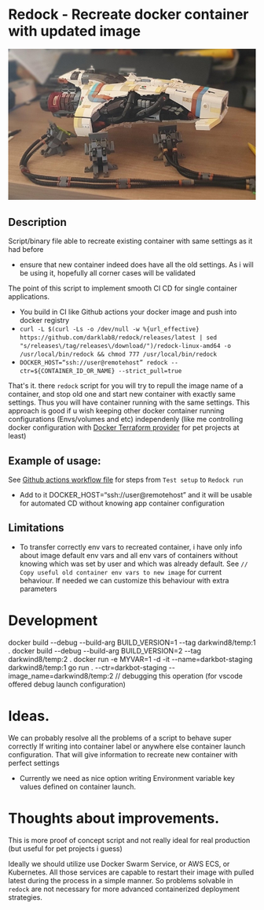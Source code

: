 # Redock - Recreate docker container with updated image

![](assets/logo.jpg)

## Description

Script/binary file able to recreate existing container with same settings as it had before

- ensure that new container indeed does have all the old settings. As i will be using it, hopefully all corner cases will be validated

The point of this script to implement smooth CI CD for single container applications.

- You build in CI like Github actions your docker image and push into docker registry
- `curl -L $(curl -Ls -o /dev/null -w %{url_effective} https://github.com/darklab8/redock/releases/latest | sed "s/releases\/tag/releases\/download/")/redock-linux-amd64 -o /usr/local/bin/redock && chmod 777 /usr/local/bin/redock`
- `DOCKER_HOST=“ssh://user@remotehost” redock --ctr=${CONTAINER_ID_OR_NAME} --strict_pull=true`

That's it. there `redock` script for you will try to repull the image name of a container, and stop old one and start new container with exactly same settings. Thus you will have container running with the same settings. This approach is good if u wish keeping other docker container running configurations (Envs/volumes and etc) independenly (like me controlling docker configuration with [Docker Terraform provider](https://registry.terraform.io/providers/kreuzwerker/docker/latest/docs) for pet projects at least)

## Example of usage:

See [Github actions workflow file](./.github/build.yml) for steps from `Test setup` to `Redock run`
- Add to it DOCKER_HOST=“ssh://user@remotehost” and it will be usable for automated CD without knowing app container configuration

## Limitations

- To transfer correctly env vars to recreated container, i have only info about image default env vars and all env vars of containers without knowing which was set by user and which was already default. See `// Copy useful old container env vars to new image` for current behaviour. If needed we can customize this behaviour with extra parameters

# Development

docker build --debug --build-arg BUILD_VERSION=1 --tag darkwind8/temp:1 .
docker build --debug --build-arg BUILD_VERSION=2 --tag darkwind8/temp:2 .
docker run -e MYVAR=1 -d -it --name=darkbot-staging darkwind8/temp:1
go run . --ctr=darkbot-staging --image_name=darkwind8/temp:2 // debugging this operation (for vscode offered debug launch configuration)

# Ideas.

We can probably resolve all the problems of a script to behave super correctly
If writing into container label or anywhere else container launch configuration.
That will give information to recreate new container with perfect settings
- Currently we need as nice option writing Environment variable key values defined on container launch.

# Thoughts about improvements.

This is more proof of concept script and not really ideal for real production (but useful for pet projects i guess)

Ideally we should utilize use Docker Swarm Service, or AWS ECS, or Kubernetes. All those services are capable to restart their image with pulled latest during the process in a simple manner. So problems solvable in `redock` are not necessary for more advanced containerized deployment strategies.


